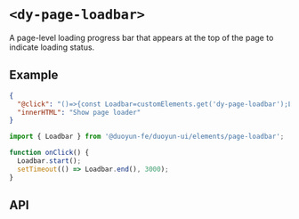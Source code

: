 # `<dy-page-loadbar>`

A page-level loading progress bar that appears at the top of the page to indicate loading status.

## Example

<gbp-example name="dy-button" src="https://esm.sh/duoyun-ui/elements/page-loadbar,https://esm.sh/duoyun-ui/elements/button">

```json
{
  "@click": "()=>{const Loadbar=customElements.get('dy-page-loadbar');Loadbar.start();setTimeout(()=>Loadbar.end(),3000);}",
  "innerHTML": "Show page loader"
}
```

</gbp-example>

```ts
import { Loadbar } from '@duoyun-fe/duoyun-ui/elements/page-loadbar';

function onClick() {
  Loadbar.start();
  setTimeout(() => Loadbar.end(), 3000);
}
```

## API

<gbp-api src="/src/elements/page-loadbar.ts"></gbp-api>
